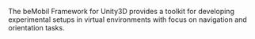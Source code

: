 The beMobil Framework for Unity3D provides a toolkit for developing experimental setups in virtual environments with focus on navigation and orientation tasks.
